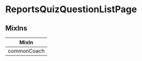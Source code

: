 # ReportsQuizQuestionListPage

## MixIns

<!-- @vuese:ReportsQuizQuestionListPage:mixIns:start -->
|MixIn|
|---|
|commonCoach|

<!-- @vuese:ReportsQuizQuestionListPage:mixIns:end -->
